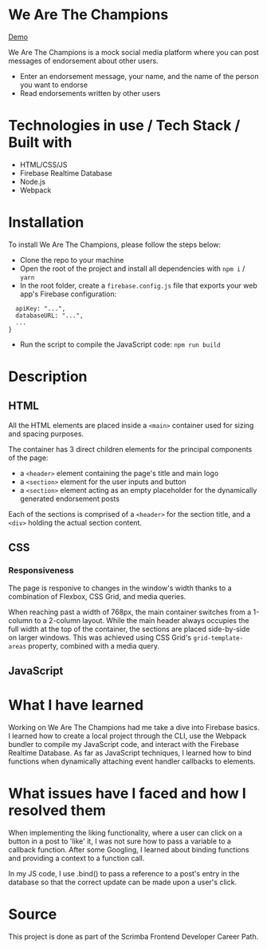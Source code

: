 # We Are The Champions

[Demo](https://scrimba.com/scrim/cEgBbytw)

We Are The Champions is a mock social media platform where you can post messages of endorsement about other users.
- Enter an endorsement message, your name, and the name of the person you want to endorse
- Read endorsements written by other users

# Technologies in use / Tech Stack / Built with

- HTML/CSS/JS
- Firebase Realtime Database
- Node.js
- Webpack

# Installation

To install We Are The Champions, please follow the steps below:
- Clone the repo to your machine
- Open the root of the project and install all dependencies with `npm i` / `yarn`
- In the root folder, create a `firebase.config.js` file that exports your web app's Firebase configuration:

```module.exports = {
  apiKey: "...",
  databaseURL: "...",
  ...
}
```

- Run the script to compile the JavaScript code: `npm run build`

# Description
## HTML

All the HTML elements are placed inside a `<main>` container used for sizing and spacing purposes.

The container has 3 direct children elements for the principal components of the page:
- a `<header>` element containing the page's title and main logo
- a `<section>` element for the user inputs and button
- a `<section>` element acting as an empty placeholder for the dynamically generated endorsement posts

Each of the sections is comprised of a `<header>` for the section title, and a `<div>` holding the actual section content.

## CSS
### Responsiveness

The page is responive to changes in the window's width thanks to a combination of Flexbox, CSS Grid, and media queries.

When reaching past a width of 768px, the main container switches from a 1-column to a 2-column layout. While the main header always occupies the full width at the top of the container, the sections are placed side-by-side on larger windows. This was achieved using CSS Grid's `grid-template-areas` property, combined with a media query.

## JavaScript

# What I have learned

Working on We Are The Champions had me take a dive into Firebase basics. I learned how to create a local project through the CLI, use the Webpack bundler to compile my JavaScript code, and interact with the Firebase Realtime Database.
As far as JavaScript techniques, I learned how to bind functions when dynamically attaching event handler callbacks to elements.

# What issues have I faced and how I resolved them

When implementing the liking functionality, where a user can click on a button in a post to 'like' it, I was not sure how to pass a variable to a callback function. After some Googling, I learned about binding functions and providing a context to a function call.

In my JS code, I use .bind() to pass a reference to a post's entry in the database so that the correct update can be made upon a user's click.

# Source

This project is done as part of the Scrimba Frontend Developer Career Path.